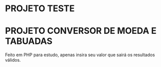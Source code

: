 # PROJETO TESTE

# PROJETO CONVERSOR DE MOEDA E TABUADAS

Feito em PHP para estudo, apenas insira seu valor que sairá os resultados válidos.